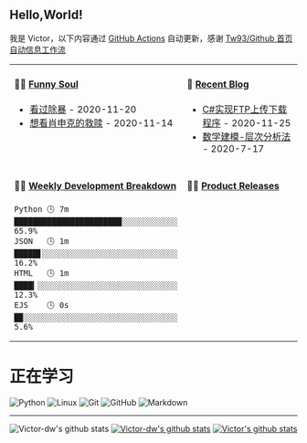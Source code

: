 ## Hello,World!

我是 Victor，以下内容通过 [GitHub Actions](https://github.com/Victor-dw/Victor-dw/actions) 自动更新，感谢 [Tw93/Github 首页自动信息工作流](https://github.com/tw93/tw93)

<table width="800px">
<tr>
<td valign="top" width="50%">


#### 🤾‍♂️ <a href="https://www.douban.com/people/226575739/" target="_blank">Funny Soul</a>

<!-- douban starts -->

* <a href=https://movie.douban.com/subject/30373723/ target='_blank'>看过除暴</a> - 2020-11-20
* <a href=http://movie.douban.com/subject/1292052/ target='_blank'>想看肖申克的救赎</a> - 2020-11-14
  <!-- douban ends -->

</td>
<td valign="top" width="50%">

#### 🎣 <a href="https://www.cnblogs.com/DWVictor/" target="_blank">Recent Blog</a>

<!-- blog starts -->

* <a href=https://www.cnblogs.com/DWVictor/p/14036305.html target='_blank'>C#实现FTP上传下载程序</a> - 2020-11-25
* <a href=https://www.cnblogs.com/DWVictor/p/13335166.html target='_blank'>数学建模-层次分析法</a> - 2020-7-17
  <!-- blog ends -->

</td>
</tr>
<tr>
<td valign="top" width="50%">

#### 🏊‍♂️ <a href="https://gist.github.com/Sanksu/05162ee00bd2a93c4d0e7b3f5c173e74" target="_blank">Weekly Development Breakdown</a>

<!-- code_time starts -->

```text
Python 🕓 7m ███████████████████████░░░░░░░░░░░░ 65.9%
JSON   🕓 1m █████▋░░░░░░░░░░░░░░░░░░░░░░░░░░░░░ 16.2%
HTML   🕓 1m ████▎░░░░░░░░░░░░░░░░░░░░░░░░░░░░░░ 12.3%
EJS    🕓 0s █▉░░░░░░░░░░░░░░░░░░░░░░░░░░░░░░░░░  5.6%
```

<!-- code_time ends -->

</td>
<td valign="top" width="50%">


#### 🏋️‍♀️ <a href="https://github.com/Victor-dw/Victor-dw/blob/master/releases.md" target="_blank">Product Releases</a>

<!-- recent_releases starts -->

<!-- recent_releases ends -->

</td>
</tr>
</table>

# 正在学习

![Python](https://img.shields.io/badge/-python-333333?style=flat&logo=python&logoColor=3776AB)
![Linux](https://img.shields.io/badge/-Linux-333333?style=flat&logo=Linux&logoColor=FCC624)
![Git](https://img.shields.io/badge/-Git-333333?style=flat&logo=git)
![GitHub](https://img.shields.io/badge/-GitHub-333333?style=flat&logo=github)
![Markdown](https://img.shields.io/badge/-Markdown-333333?style=flat&logo=markdown)

---

![Victor-dw's github stats](https://github-readme-stats.vercel.app/api?username=Victor-dw&hide=issues&show_icons=true&title_color=000000&icon_color=fff&text_color=000&bg_color=DEG,708090,2F4F4F)
[![Victor-dw's github stats](https://imgconvert.csdnimg.cn/aHR0cHM6Ly9naXRodWItcmVhZG1lLXN0YXRzLnZlcmNlbC5hcHAvYXBp?x-oss-process=image/format,png)](https://github.com/Victor-dw/github-readme-stats)
[![Victor's github stats](https://github-readme-stats.vercel.app/api?username=Victor-dw)](https://github.com/anuraghazra/github-readme-stats)

